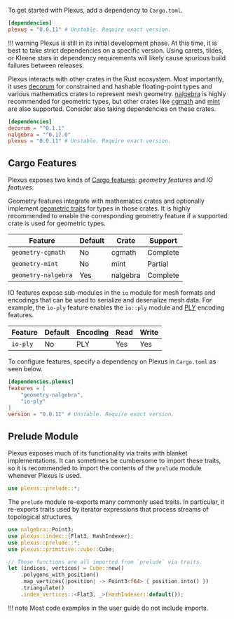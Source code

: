 To get started with Plexus, add a dependency to `Cargo.toml`.

```toml
[dependencies]
plexus = "0.0.11" # Unstable. Require exact version.
```

!!! warning
    Plexus is still in its initial development phase. At this time, it is best
    to take strict dependencies on a specific version. Using carets, tildes, or
    Kleene stars in dependency requirements will likely cause spurious build
    failures between releases.

Plexus interacts with other crates in the Rust ecosystem. Most importantly, it
uses [decorum](https://crates.io/crates/decorum) for constrained and hashable
floating-point types and various mathematics crates to represent mesh geometry.
[nalgebra](https://crates.io/crates/nalgebra) is highly recommended for
geometric types, but other crates like
[cgmath](https://crates.io/crates/cgmath) and
[mint](https://crates.io/crates/mint) are also supported. Consider also taking
dependencies on these crates.

```toml
[dependencies]
decorum = "^0.1.1"
nalgebra = "^0.17.0"
plexus = "0.0.11" # Unstable. Require exact version.
```

## Cargo Features

Plexus exposes two kinds of [Cargo
features](https://doc.rust-lang.org/cargo/reference/manifest.html#the-features-section):
_geometry features_ and _IO features_.

Geometry features integrate with mathematics crates and optionally implement
[geometric traits](../geometry) for types in those crates. It is highly
recommended to enable the corresponding geometry feature if a supported crate is
used for geometric types.

| Feature             | Default | Crate    | Support  |
|---------------------|---------|----------|----------|
| `geometry-cgmath`   | No      | cgmath   | Complete |
| `geometry-mint`     | No      | mint     | Partial  |
| `geometry-nalgebra` | Yes     | nalgebra | Complete |

IO features expose sub-modules in the `io` module for mesh formats and encodings
that can be used to serialize and deserialize mesh data.
For example, the `io-ply` feature enables the `io::ply`
module and [PLY](https://en.wikipedia.org/wiki/ply_(file_format)) encoding
features.

| Feature  | Default | Encoding | Read | Write |
|----------|---------|----------|------|-------|
| `io-ply` | No      | PLY      | Yes  | Yes   |

To configure features, specify a dependency on Plexus in `Cargo.toml` as seen
below.

```toml
[dependencies.plexus]
features = [
    "geometry-nalgebra",
    "io-ply"
]
version = "0.0.11" # Unstable. Require exact version.
```

## Prelude Module

Plexus exposes much of its functionality via traits with blanket
implementations. It can sometimes be cumbersome to import these traits, so it is
recommended to import the contents of the `prelude` module whenever Plexus is
used.

```rust
use plexus::prelude::*;
```

The `prelude` module re-exports many commonly used traits. In particular, it
re-exports traits used by iterator expressions that process streams of
topological structures.

```rust hl_lines="3"
use nalgebra::Point3;
use plexus::index::{Flat3, HashIndexer};
use plexus::prelude::*;
use plexus::primitive::cube::Cube;

// These functions are all imported from `prelude` via traits.
let (indices, vertices) = Cube::new()
    .polygons_with_position()
    .map_vertices(|position| -> Point3<f64> { position.into() })
    .triangulate()
    .index_vertices::<Flat3, _>(HashIndexer::default());
```

!!! note
    Most code examples in the user guide do not include imports.

